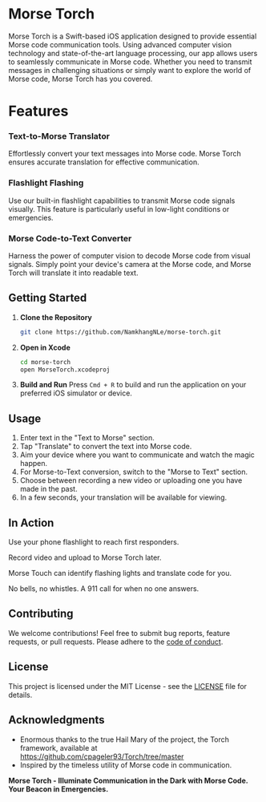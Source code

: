# Morse Torch
Morse Torch is a Swift-based iOS application designed to provide essential Morse code communication tools. Using advanced computer vision technology and state-of-the-art language processing, our app allows users to seamlessly communicate in Morse code. Whether you need to transmit messages in challenging situations or simply want to explore the world of Morse code, Morse Torch has you covered.

# Features

### Text-to-Morse Translator
Effortlessly convert your text messages into Morse code. Morse Torch ensures accurate translation for effective communication.

### Flashlight Flashing
Use our built-in flashlight capabilities to transmit Morse code signals visually. This feature is particularly useful in low-light conditions or emergencies.

### Morse Code-to-Text Converter
Harness the power of computer vision to decode Morse code from visual signals. Simply point your device's camera at the Morse code, and Morse Torch will translate it into readable text.

## Getting Started

1. **Clone the Repository**
    ```bash
    git clone https://github.com/NamkhangNLe/morse-torch.git
    ```

2. **Open in Xcode**
    ```bash
    cd morse-torch
    open MorseTorch.xcodeproj
    ```

3. **Build and Run**
    Press `Cmd + R` to build and run the application on your preferred iOS simulator or device.

## Usage

1. Enter text in the "Text to Morse" section.
2. Tap "Translate" to convert the text into Morse code.
3. Aim your device where you want to communicate and watch the magic happen.
5. For Morse-to-Text conversion, switch to the "Morse to Text" section.
6. Choose between recording a new video or uploading one you have made in the past.
7. In a few seconds, your translation will be available for viewing.

## In Action
Use your phone flashlight to reach first responders.

Record video and upload to Morse Torch later.

Morse Touch can identify flashing lights and translate code for you.

No bells, no whistles. A 911 call for when no one answers.

## Contributing

We welcome contributions! Feel free to submit bug reports, feature requests, or pull requests. Please adhere to the [code of conduct](CODE_OF_CONDUCT.md).

## License

This project is licensed under the MIT License - see the [LICENSE](LICENSE) file for details.

## Acknowledgments

- Enormous thanks to the true Hail Mary of the project, the Torch framework, available at https://github.com/cpageler93/Torch/tree/master
- Inspired by the timeless utility of Morse code in communication.
  
**Morse Torch - Illuminate Communication in the Dark with Morse Code. Your Beacon in Emergencies.**

